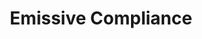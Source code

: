 ---
layout: post
title: Emissive Compliance
permalink: /addons/compliance32x/Emissive%20Compliance
comments: true
comments-id: EmissiveCompliance
header-img: compliance32x/addons/Emissive Compliance.jpg

long_text: Adds emissive textures that glow in the dark. Needs optifine and make sure emissive textures are enabled in video settings> Quality.

authors:
  - CLtheman1

download:
  - 1.17:
    - https://github.com/Compliance-Addons/Addons/raw/master/32x/Emissive%20Compliance/Emissive_Compliance_32x.zip
---